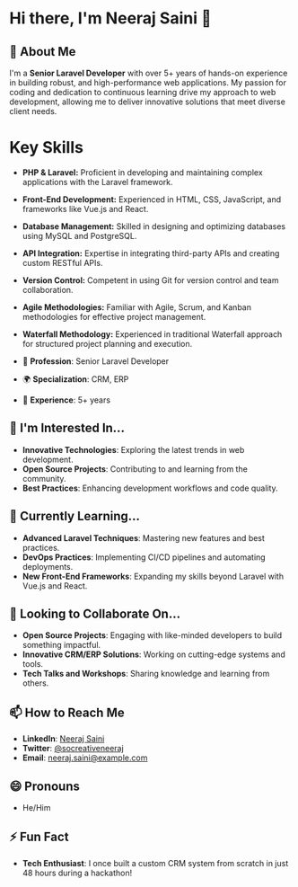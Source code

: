 # Hi there, I'm Neeraj Saini 👋

## 🚀 About Me
I'm a **Senior Laravel Developer** with over 5+ years of hands-on experience in building robust, and high-performance web applications. My passion for coding and dedication to continuous learning drive my approach to web development, allowing me to deliver innovative solutions that meet diverse client needs.

# Key Skills

- **PHP & Laravel:** Proficient in developing and maintaining complex applications with the Laravel framework.
  
- **Front-End Development:** Experienced in HTML, CSS, JavaScript, and frameworks like Vue.js and React.

- **Database Management:** Skilled in designing and optimizing databases using MySQL and PostgreSQL.

- **API Integration:** Expertise in integrating third-party APIs and creating custom RESTful APIs.

- **Version Control:** Competent in using Git for version control and team collaboration.

- **Agile Methodologies:** Familiar with Agile, Scrum, and Kanban methodologies for effective project management.

- **Waterfall Methodology:** Experienced in traditional Waterfall approach for structured project planning and execution.


- 💼 **Profession**: Senior Laravel Developer
- 🌍 **Specialization**: CRM, ERP
- 🎯 **Experience**: 5+ years

## 👀 I'm Interested In...
- **Innovative Technologies**: Exploring the latest trends in web development.
- **Open Source Projects**: Contributing to and learning from the community.
- **Best Practices**: Enhancing development workflows and code quality.

## 🌱 Currently Learning...
- **Advanced Laravel Techniques**: Mastering new features and best practices.
- **DevOps Practices**: Implementing CI/CD pipelines and automating deployments.
- **New Front-End Frameworks**: Expanding my skills beyond Laravel with Vue.js and React.

## 💞️ Looking to Collaborate On...
- **Open Source Projects**: Engaging with like-minded developers to build something impactful.
- **Innovative CRM/ERP Solutions**: Working on cutting-edge systems and tools.
- **Tech Talks and Workshops**: Sharing knowledge and learning from others.

## 📫 How to Reach Me
- **LinkedIn**: [Neeraj Saini](https://www.linkedin.com/in/neeraj-saini/)
- **Twitter**: [@socreativeneeraj](https://twitter.com/socreativeneeraj)
- **Email**: neeraj.saini@example.com

## 😄 Pronouns
- He/Him

## ⚡ Fun Fact
- **Tech Enthusiast**: I once built a custom CRM system from scratch in just 48 hours during a hackathon!
